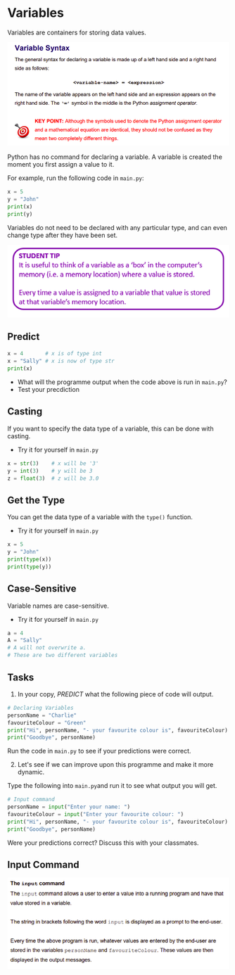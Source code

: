 # Variables 

Variables are containers for storing data values.

![image](image.png)


Python has no command for declaring a variable.
A variable is created the moment you first assign a value to it.

For example, run the following code in ``main.py``:
````python
x = 5
y = "John"
print(x)
print(y)
````
Variables do not need to be declared with any particular type, and can even change type after they have been set.


![image](image_2.png)


## Predict
````python
x = 4       # x is of type int
x = "Sally" # x is now of type str
print(x)
````
- What will the programme output when the code above is run in ``main.py``?
- Test your precdiction



## Casting
If you want to specify the data type of a variable, this can be done with casting.
- Try it for yourself in ``main.py``

````python
x = str(3)    # x will be '3'
y = int(3)    # y will be 3
z = float(3)  # z will be 3.0
````


## Get the Type
You can get the data type of a variable with the ``type()`` function.
- Try it for yourself in ``main.py``

````python
x = 5
y = "John"
print(type(x))
print(type(y))
````


## Case-Sensitive
Variable names are case-sensitive.
- Try it for yourself in ``main.py``
````python
a = 4
A = "Sally"
# A will not overwrite a. 
# These are two different variables
````

  ## Tasks
  1. In your copy, *PREDICT* what the following piece of code will output.
````python
# Declaring Variables
personName = "Charlie"
favouriteColour = "Green"
print("Hi", personName, "- your favourite colour is", favouriteColour)
print("Goodbye", personName)
````
Run the code in ``main.py`` to see if your predictions were correct.

  2. Let's see if we can improve upon this programme and make it more dynamic.

Type the following into ``main.py``and run it to see what output you will get.

````python
# Input command
personName = input("Enter your name: ")
favouriteColour = input("Enter your favourite colour: ")
print("Hi", personName, "- your favourite colour is", favouriteColour)
print("Goodbye", personName)
````

Were your predictions correct? Discuss this with your classmates.


## Input Command
![image](image_3.png)







  